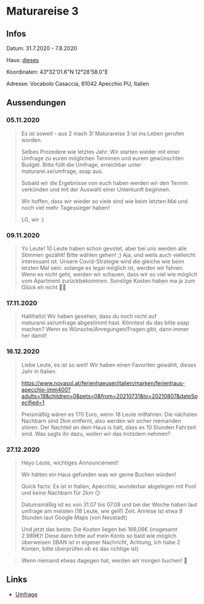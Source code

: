 # Maturareise 3

## Infos

Datum: 31.7.2020 - 7.8.2020

Haus: [dieses](https://www.novasol.at/ferienhaeuser/italien/marken/ferienhaus-apecchio-imm400)

Koordinaten: 43°32'01.6"N 12°28'58.0"E

Adresse: Vocabolo Casaccia, 61042 Apecchio PU, Italien

## Aussendungen

### 05.11.2020

> Es ist soweit - aus 2 mach 3! Maturareise 3 ist ins Leben gerufen worden.
>
> Selbes Prozedere wie letztes Jahr: Wir starten wieder mit einer Umfrage zu euren möglichen Terminen und eurem gewünschten Budget. Bitte füllt die Umfrage, erreichbar unter maturarei.se/umfrage, asap aus.
>
> Sobald wir die Ergebnisse von euch haben werden wir den Termin verkünden und mit der Auswahl einer Unterkunft beginnen.
>
> Wir hoffen, dass wir wieder so viele sind wie beim letzten Mal und noch viel mehr Tagessieger haben!
>
> LG, wir :)

### 09.11.2020

> Yo Leute!
> 10 Leute haben schon gevotet, aber bei uns werden alle Stimmen gezählt! Bitte wählen gehen! ;)
> Aja, und weils auch vielleicht interessant ist: Unsere Covid-Strategie wird die gleiche wie beim letzten Mal sein: solange es legal möglich ist, werden wir fahren. Wenn es nicht geht, werden wir schauen, dass wir so viel wie möglich vom Apartment zurückbekommen. Sonstige Kosten haben ma ja zum Glück eh nicht 👍🏻

### 17.11.2020

> Hallihallo! Wir haben gesehen, dass du noch nicht auf maturarei.se/umfrage abgestimmt hast. Könntest du das bitte asap machen? Wenn es Wünsche/Anregungen/Fragen gibt, dann immer her damit!

### 16.12.2020

> Liebe Leute, es ist so weit! Wir haben einen Favoriten gewählt, dieses Jahr in Italien.
>
> https://www.novasol.at/ferienhaeuser/italien/marken/ferienhaus-apecchio-imm400?adults=18&children=0&pets=0&from=20210731&to=20210807&dateSpecified=1
>
> Preismäßig wären es 170 Euro, wenn 18 Leute mitfahren. Die nächsten Nachbarn sind 2km entfernt, also werden wir sicher niemanden stören. Der Nachteil an dem Haus is halt, dass es 10 Stunden Fahrzeit sind. Was sagts ihr dazu, wollen wir das trotzdem nehmen?

### 27.12.2020

> Heyo Leute, wichtiges Announcement!
>
> Wir hätten ein Haus gefunden was wir gerne Buchen würden!
>
> Quick facts: Es ist in Italien, Apecchio, wunderbar abgelegen mit Pool und keine Nachbarn für 2km 😏
>
> Datumsmäßig ist es von 31.07 bis 07.08 und bei der Woche haben laut umfrage am meisten (18 Leute, wie geil!) Zeit. Anreise ist etwa 9 Stunden laut Google Maps (von Neustadt)
>
> Und jetzt das beste: Die Kosten liegen bei 166,06€ (insgesamt 2.989€)! Diese dann bitte auf mein Konto so bald wie möglich überweisen (IBAN ist in eigener Nachricht, Achtung, ich habe 2 Konten, bitte überprüfen ob es das richtige ist)

> Wenn niemand etwas dagegen hat, werden wir morgen buchen! 🥳

## Links

- [Umfrage](https://maturarei.se/umfrage)
